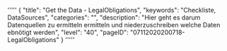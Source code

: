 '''''
{
"title": "Get the Data - LegalObligations",
"keywords": "Checkliste, DataSources",
"categories": "",
"description": "Hier geht es darum Datenquellen zu ermitteln  ermitteln und niederzuschreiben welche Daten ebnötigt werden",
"level": "40",
"pageID": "07112020200718-LegalObligations"
}
'''''